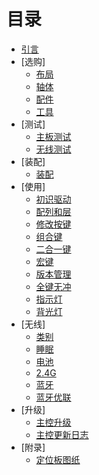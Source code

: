 # 目录

* [引言](README.md)
* [选购]
	* [布局](选购/布局.md)
	* [轴体](选购/轴体.md)
	* [配件](选购/配件.md)	
	* [工具](选购/工具.md)	
* [测试]
	* [主板测试](测试/主板测试.md)
	* [无线测试](测试/无线测试.md)
* [装配]
	* [装配](装配/装配.md)
* [使用]
	* [初识驱动](使用/初识驱动.md)
	* [配列和层](使用/配列和层.md)
	* [修改按键](使用/配列操作.md)
	* [组合键](使用/组合键.md)
	* [二合一键](使用/二合一键.md)
	* [宏键](使用/宏键.md)
	* [版本管理](使用/版本管理.md)
	* [全键无冲](使用/全键无冲.md)
	* [指示灯](使用/指示灯.md)
	* [背光灯](使用/背光灯.md)
* [无线]
	* [类别](无线/类别.md)	
	* [睡眠](无线/睡眠.md)
	* [电池](无线/电池.md)
	* [2.4G](无线/2.4G.md)
	* [蓝牙](无线/蓝牙.md)
	* [蓝牙优联](无线/蓝牙&优联.md)
* [升级]
	* [主控升级](升级/二代主控升级.md)
	* [主控更新日志](升级/二代主控更新日志.md)
* [附录]
	* [定位板图纸](附录/定位板图纸.md)

